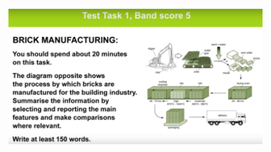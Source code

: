 ![Part1Band5](https://github.com/josdoaitran/LearningEnglishEverything/blob/master/IELTS/Writing/SimpleEssay/Part1Band5.jpg)
